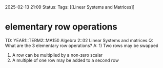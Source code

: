 2025-02-13 21:09
Status: 
Tags: [[Linear Systems and Matrices]]
# elementary row operations

TD: YEAR1::TERM2::MA150 Algebra 2::02 Linear Systems and matrices 
Q: What are the 3 elementary row operations?
A: 1) Two rows may be swapped
1) A row can be multiplied by a non-zero scalar
2) A multiple of one row may be added to a second row
<!--ID: 1739481201964-->

